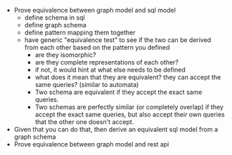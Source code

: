 
- Prove equivalence between graph model and sql model
  - define schema in sql
  - define graph schema
  - define pattern mapping them together
  - have generic "equivalence test" to see if the two can be derived from each other based on the pattern you defined
    - are they isomorphic?
    - are they complete representations of each other?
    - if not, it would hint at what else needs to be defined
    - what does it mean that they are equivalent? they can accept the same queries? (similar to automata)
    - Two schema are equivalent if they accept the exact same queries.
    - Two schemas are perfectly similar (or completely overlap) if they accept the exact same queries, but also accept their own queries that the other one doesn't accept.
- Given that you can do that, then derive an equivalent sql model from a graph schema
- Prove equivalence between graph model and rest api
